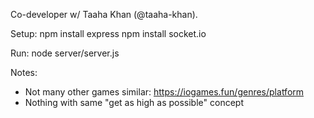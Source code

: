 Co-developer w/ Taaha Khan (@taaha-khan).

Setup:
npm install express
npm install socket.io

Run:
node server/server.js

Notes:

- Not many other games similar: https://iogames.fun/genres/platform
- Nothing with same "get as high as possible" concept
